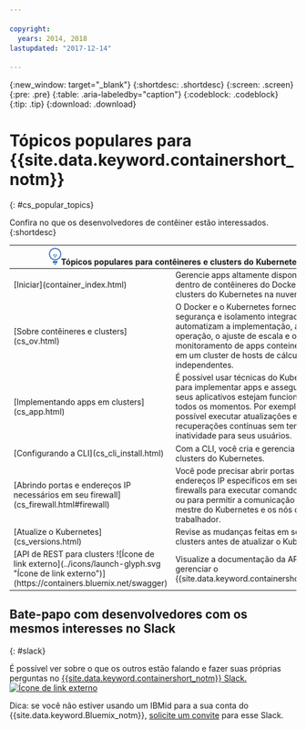 ```yaml
---

copyright:
  years: 2014, 2018
lastupdated: "2017-12-14"

---
```


{:new_window: target="_blank"}
{:shortdesc: .shortdesc}
{:screen: .screen}
{:pre: .pre}
{:table: .aria-labeledby="caption"}
{:codeblock: .codeblock}
{:tip: .tip}
{:download: .download}


# Tópicos populares para {{site.data.keyword.containershort_notm}}
{: #cs_popular_topics}

Confira no que os desenvolvedores de contêiner estão interessados.
{:shortdesc}

<table>
<thead>
<th colspan=2><img src="images/idea.png" alt="Ícone de ideia"/>Tópicos populares para contêineres e clusters do Kubernetes</th>
</thead>
<tbody>
<tr>
<td>[Iniciar](container_index.html)</td>
<td>Gerencie apps altamente disponíveis dentro de contêineres do Docker e clusters do Kubernetes na nuvem da IBM.</td>
</tr>
<tr>
<td>[Sobre contêineres e clusters](cs_ov.html)</td>
<td>O Docker e o Kubernetes fornecem segurança e isolamento integrados e eles automatizam a implementação, a operação, o ajuste de escala e o monitoramento de apps conteinerizados em um cluster de hosts de cálculo independentes.</td>
</tr>
<tr>
<td>[Implementando apps em clusters](cs_app.html)</td>
<td>É possível usar técnicas do Kubernetes para implementar apps e assegurar que seus aplicativos estejam funcionando em todos os momentos. Por exemplo, é possível executar atualizações e recuperações contínuas sem tempo de inatividade para seus usuários.</td>
</tr>
<tr>
<td>[Configurando a CLI](cs_cli_install.html)</td>
<td>Com a CLI, você cria e gerencia seus clusters do Kubernetes.</td>
</tr>
<tr>
<td>[Abrindo portas e endereços IP necessários em seu firewall](cs_firewall.html#firewall)</td>
<td>Você pode precisar abrir portas e endereços IP específicos em seus firewalls para executar comandos da CLI ou para permitir a comunicação entre o mestre do Kubernetes e os nós do trabalhador.</td>
</tr>
<tr>
<td>[Atualize o Kubernetes](cs_versions.html)</td>
<td>Revise as mudanças feitas em seus clusters antes de atualizar o Kubernetes.</td>
</tr>
<tr>
<td>[API de REST para clusters
![Ícone de link externo](../icons/launch-glyph.svg "Ícone de link externo")](https://containers.bluemix.net/swagger)</td>
<td>Visualize a documentação da API para gerenciar o {{site.data.keyword.containershort_notm}}.</td>
</tr>
</tbody></table>

## Bate-papo com desenvolvedores com os mesmos interesses no Slack
{: #slack}

É possível ver sobre o que os outros estão falando e fazer suas próprias perguntas no [{{site.data.keyword.containershort_notm}} Slack. ![Ícone de link externo](../icons/launch-glyph.svg "Ícone de link externo")](https://ibm-container-service.slack.com)

Dica: se você não estiver usando um IBMid para a sua conta do {{site.data.keyword.Bluemix_notm}},
[solicite um convite](https://bxcs-slack-invite.mybluemix.net/) para esse Slack.
